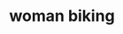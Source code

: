 ---
layout: people&body
title: woman biking
emoji: woman_biking
permalink: 🚴‍♀️.html
image: assets/img/3moji/woman_biking.png
---